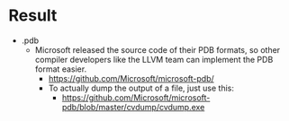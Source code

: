 # Result

- .pdb 
  - Microsoft released the source code of their PDB formats, so other compiler developers like the LLVM team can implement the PDB format easier.
    - https://github.com/Microsoft/microsoft-pdb/
    - To actually dump the output of a file, just use this:
      - https://github.com/Microsoft/microsoft-pdb/blob/master/cvdump/cvdump.exe
```
```

```

